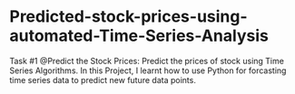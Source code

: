# Predicted-stock-prices-using-automated-Time-Series-Analysis
Task #1 @Predict the Stock Prices: Predict the prices of stock using Time Series Algorithms. In this Project, I learnt how to use Python for forcasting time series data to predict new future data points.
